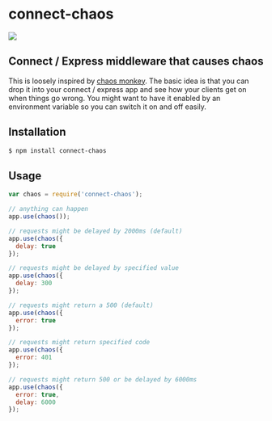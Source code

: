 connect-chaos
=============

<img src="http://i.imgur.com/jFqfW4e.gif" />

## Connect / Express middleware that causes chaos

This is loosely inspired by [chaos monkey](https://github.com/Netflix/SimianArmy/wiki/Chaos-Monkey). The basic idea is that you can drop it into your connect / express app and see how your clients get on when things go wrong. You might want to have it enabled by an environment variable so you can switch it on and off easily.

## Installation

``` bash
$ npm install connect-chaos
```

## Usage

``` javascript
var chaos = require('connect-chaos');

// anything can happen
app.use(chaos());

// requests might be delayed by 2000ms (default)
app.use(chaos({
  delay: true
});

// requests might be delayed by specified value
app.use(chaos({
  delay: 300
});

// requests might return a 500 (default)
app.use(chaos({
  error: true
});

// requests might return specified code
app.use(chaos({
  error: 401
});

// requests might return 500 or be delayed by 6000ms
app.use(chaos({
  error: true,
  delay: 6000
});
```
